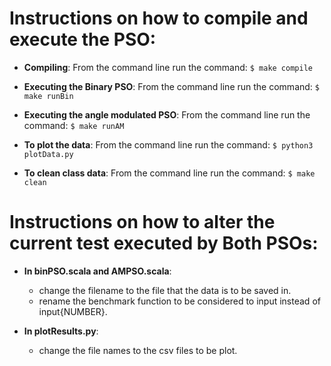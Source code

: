 Instructions on how to compile and execute the PSO:
====================================================
* **Compiling**:
    From the command line run the command:
        ```
        $ make compile
        ```

* **Executing the Binary PSO**:
    From the command line run the command:
        ```
        $ make runBin
        ```

* **Executing the angle modulated PSO**:
    From the command line run the command:
        ```
        $ make runAM
        ```

* **To plot the data**:
    From the command line run the command:
        ```
        $ python3 plotData.py
        ```

* **To clean class data**:
    From the command line run the command:
        ```
        $ make clean
        ```

Instructions on how to alter the current test executed by Both PSOs:
===================================================================    
* **In binPSO.scala and AMPSO.scala**:
    - change the filename to the file that the data is to be saved in.
    - rename the benchmark function to be considered to input instead of input{NUMBER}.
    
* **In plotResults.py**:
    - change the file names to the csv files to be plot.
